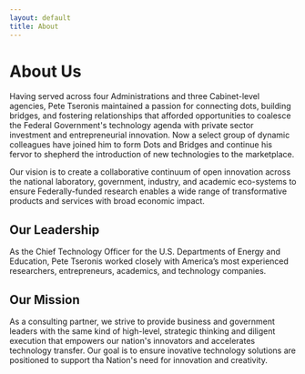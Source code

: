 ```yaml
---
layout: default
title: About
---
```


# About Us

Having served across four Administrations and three Cabinet-level agencies, Pete Tseronis maintained a passion for connecting dots, building bridges, and fostering relationships that afforded opportunities to coalesce the Federal Government's technology agenda with private sector investment and entrepreneurial innovation. Now a select group of dynamic colleagues have joined him to form Dots and Bridges and continue his fervor to shepherd the introduction of new technologies
to the marketplace.

Our vision is to create a collaborative continuum of open innovation across the national laboratory, government, industry, and academic eco-systems to ensure Federally-funded research enables a wide range of transformative products and services with broad economic impact.

## Our Leadership
As the Chief Technology Officer for the U.S. Departments of Energy and Education, Pete Tseronis worked closely with America’s most experienced researchers, entrepreneurs, academics, and technology companies.
 
## Our Mission  
As a consulting partner, we strive to provide business and government leaders with the same kind of high-level, strategic thinking and diligent execution that empowers our nation's innovators and accelerates technology transfer. Our goal is to ensure inovative technology solutions are positioned to support tha Nation's need for innovation and creativity.
